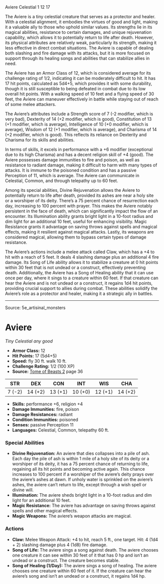 <MonsterName/>Aviere</MonsterName>
<CreatureType/>Celestial</CreatureType>
<CR/>1</CR>
<AC/>12</AC>
<HP/>17</HP>
<summary>The Aviere is a tiny celestial creature that serves as a protector and healer. With a celestial alignment, it embodies the virtues of good and light, making it a valuable ally to those who uphold similar values. Its strengths lie in its magical abilities, resistance to certain damages, and unique rejuvenation capability, which allows it to potentially return to life after death. However, its physical attributes are relatively weak, particularly its strength, making it less effective in direct combat situations. The Aviere is capable of dealing both slashing and fire damage with its attacks, but it is more focused on support through its healing songs and abilities that can stabilize allies in need.</summary>

<detail>

The Aviere has an Armor Class of 12, which is considered average for its challenge rating of 1/2, indicating it can be moderately difficult to hit. It has 17 hit points, calculated as 5d4+5, which provides it with some durability, though it is still susceptible to being defeated in combat due to its low overall hit points. With a walking speed of 10 feet and a flying speed of 30 feet, the Aviere can maneuver effectively in battle while staying out of reach of some melee attackers.

The Aviere’s attributes include a Strength score of 7 (-2 modifier, which is very bad), Dexterity of 14 (+2 modifier, which is good), Constitution of 13 (+1 modifier, which is average), Intelligence of 10 (+0 modifier, which is average), Wisdom of 12 (+1 modifier, which is average), and Charisma of 14 (+2 modifier, which is good). This reflects its reliance on Dexterity and Charisma for its skills and abilities.

In terms of skills, it excels in performance with a +6 modifier (exceptional due to its high Charisma) and has a decent religion skill of +4 (good). The Aviere possesses damage immunities to fire and poison, as well as resistance to radiant damage, making it difficult to harm with many types of attacks. It is immune to the poisoned condition and has a passive Perception of 11, which is average. The Aviere can communicate in Celestial, Common, and through telepathy up to 60 feet.

Among its special abilities, Divine Rejuvenation allows the Aviere to potentially return to life after death, provided its ashes are near a holy site or a worshiper of its deity. There’s a 75 percent chance of resurrection each day, increasing to 100 percent with prayer. This makes the Aviere notably persistent in the face of death, which can significantly impact the flow of an encounter. Its Illumination ability grants bright light in a 10-foot radius and dim light for an additional 10 feet, useful for enhancing visibility. Magic Resistance grants it advantage on saving throws against spells and magical effects, making it resilient against magical attacks. Lastly, its weapons are considered magical, allowing them to bypass certain types of damage resistance.

The Aviere’s actions include a melee attack called Claw, which has a +4 to hit with a reach of 5 feet. It deals 4 slashing damage plus an additional 4 fire damage. Its Song of Life ability allows it to stabilize a creature at 0 hit points within 30 feet that is not undead or a construct, effectively preventing death. Additionally, the Aviere has a Song of Healing ability that it can use once per day, where it sings to a creature within 60 feet. If that creature can hear the Aviere and is not undead or a construct, it regains 1d4 hit points, providing crucial support to allies during combat. These abilities solidify the Aviere’s role as a protector and healer, making it a strategic ally in battles.</detail>



---

Source: 5e_artisinal_monsters

# Aviere

*Tiny* *Celestial* *any good*

- **Armor Class:** 12
- **Hit Points:** 17 (5d4+5)
- **Speed:** fly 30 ft. walk 10 ft.
- **Challenge Rating:** 1/2 (100 XP)
- **Source:** [Tome of Beasts 2](https://koboldpress.com/kpstore/product/tome-of-beasts-2-for-5th-edition) page 36

| STR | DEX | CON | INT | WIS | CHA |
| --- | --- | --- | --- | --- | --- |
| 7 (-2) | 14 (+2) | 13 (+1) | 10 (+0) | 12 (+1) | 14 (+2) |

- **Skills:** performance +6, religion +4
- **Damage Immunities:** fire, poison
- **Damage Resistances:** radiant
- **Condition Immunities:** poisoned
- **Senses:** passive Perception 11
- **Languages:** Celestial, Common, telepathy 60 ft.

### Special Abilities

- **Divine Rejuvenation:** An aviere that dies collapses into a pile of ash. Each day the pile of ash is within 1 mile of a holy site of its deity or a worshiper of its deity, it has a 75 percent chance of returning to life, regaining all its hit points and becoming active again. This chance increases to 100 percent if a worshiper of the aviere’s deity prays over the aviere’s ashes at dawn. If unholy water is sprinkled on the aviere’s ashes, the aviere can’t return to life, except through a wish spell or divine will.
- **Illumination:** The aviere sheds bright light in a 10-foot radius and dim light for an additional 10 feet.
- **Magic Resistance:** The aviere has advantage on saving throws against spells and other magical effects.
- **Magic Weapons:** The aviere’s weapon attacks are magical.

### Actions

- **Claw:** Melee Weapon Attack: +4 to hit, reach 5 ft., one target. Hit: 4 (1d4 + 2) slashing damage plus 4 (1d8) fire damage.
- **Song of Life:** The aviere sings a song against death. The aviere chooses one creature it can see within 30 feet of it that has 0 hp and isn’t an undead or a construct. The creature becomes stable.
- **Song of Healing (1/Day):** The aviere sings a song of healing. The aviere chooses one creature within 60 feet of it. If the creature can hear the aviere’s song and isn’t an undead or a construct, it regains 1d4 hp.




